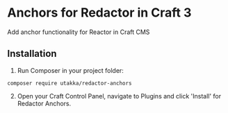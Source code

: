 # Anchors for Redactor in Craft 3

Add anchor functionality for Reactor in Craft CMS

## Installation

1. Run Composer in your project folder:

```
composer require utakka/redactor-anchors
```

2. Open your Craft Control Panel, navigate to Plugins and click 'Install' for Redactor Anchors.
